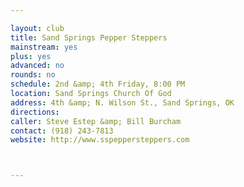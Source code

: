 ```yaml
---

layout: club
title: Sand Springs Pepper Steppers
mainstream: yes
plus: yes
advanced: no
rounds: no
schedule: 2nd &amp; 4th Friday, 8:00 PM
location: Sand Springs Church Of God
address: 4th &amp; N. Wilson St., Sand Springs, OK
directions: 
caller: Steve Estep &amp; Bill Burcham
contact: (918) 243-7813
website: http://www.sspeppersteppers.com



---
```


